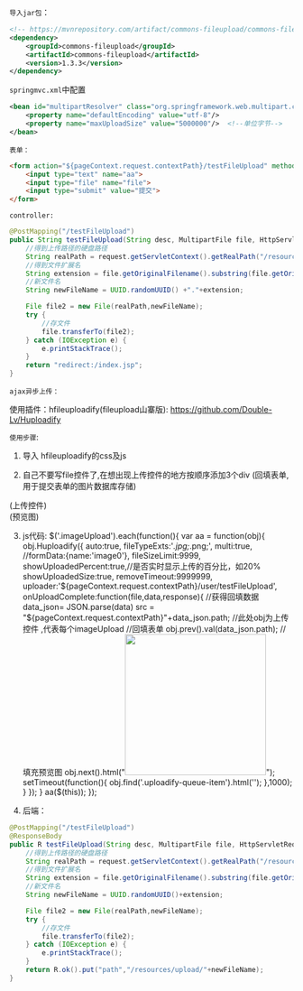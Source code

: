 `导入jar包`：
```xml
<!-- https://mvnrepository.com/artifact/commons-fileupload/commons-fileupload -->
<dependency>
    <groupId>commons-fileupload</groupId>
    <artifactId>commons-fileupload</artifactId>
    <version>1.3.3</version>
</dependency>
```
`springmvc.xml`中配置
```xml
<bean id="multipartResolver" class="org.springframework.web.multipart.commons.CommonsMultipartResolver">
    <property name="defaultEncoding" value="utf-8"/>
    <property name="maxUploadSize" value="5000000"/>  <!--单位字节-->
</bean>
```
`表单：`
```html
<form action="${pageContext.request.contextPath}/testFileUpload" method="post" enctype="multipart/form-data">
    <input type="text" name="aa">
    <input type="file" name="file">
    <input type="submit" value="提交">
</form>
```

`controller:`
```java
@PostMapping("/testFileUpload")
public String testFileUpload(String desc, MultipartFile file, HttpServletRequest request){
    //得到上传路径的硬盘路径
    String realPath = request.getServletContext().getRealPath("/resources/upload");
    //得到文件扩展名
    String extension = file.getOriginalFilename().substring(file.getOriginalFilename().lastIndexOf("."));
    //新文件名
    String newFileName = UUID.randomUUID() +"."+extension;

    File file2 = new File(realPath,newFileName);
    try {
        //存文件
        file.transferTo(file2);
    } catch (IOException e) {
        e.printStackTrace();
    }
    return "redirect:/index.jsp";
}
```


`ajax异步上传：`

使用插件：hfileuploadify(fileupload山寨版): https://github.com/Double-Lv/Huploadify

`使用步骤`:
1. 导入 hfileuploadify的css及js

2. 自己不要写file控件了,在想出现上传控件的地方按顺序添加3个div
 <input type="hidden" name="xx"/>			(回填表单,用于提交表单的图片数据库存储)
 <div  class="imageUpload"></div>				(上传控件)
 <div  class="preview"></div>					(预览图)

3. js代码:
$('.imageUpload').each(function(){
    var aa = function(obj){
        obj.Huploadify({
            auto:true,
            fileTypeExts:'*.jpg;*.png;',
            multi:true,
            //formData:{name:'image0'},
            fileSizeLimit:9999,
            showUploadedPercent:true,//是否实时显示上传的百分比，如20%
            showUploadedSize:true,
            removeTimeout:9999999,
            uploader:'${pageContext.request.contextPath}/user/testFileUpload',
            onUploadComplete:function(file,data,response){
                    //获得回填数据
                data_json= JSON.parse(data)
                src = "${pageContext.request.contextPath}"+data_json.path;
                //此处obj为上传控件  ,代表每个imageUpload
                //回填表单
                obj.prev().val(data_json.path);
                //填充预览图
                obj.next().html("<img src='"+src+"' style='height:250px'/>");
                setTimeout(function(){
                    obj.find('.uploadify-queue-item').html('');
                },1000);
            }
        });
    }
    aa($(this));
});

4. 后端：
```java
@PostMapping("/testFileUpload")
@ResponseBody
public R testFileUpload(String desc, MultipartFile file, HttpServletRequest request){
    //得到上传路径的硬盘路径
    String realPath = request.getServletContext().getRealPath("/resources/upload");
    //得到文件扩展名
    String extension = file.getOriginalFilename().substring(file.getOriginalFilename().lastIndexOf("."));
    //新文件名
    String newFileName = UUID.randomUUID()+extension;

    File file2 = new File(realPath,newFileName);
    try {
        //存文件
        file.transferTo(file2);
    } catch (IOException e) {
        e.printStackTrace();
    }
    return R.ok().put("path","/resources/upload/"+newFileName);
}
```

